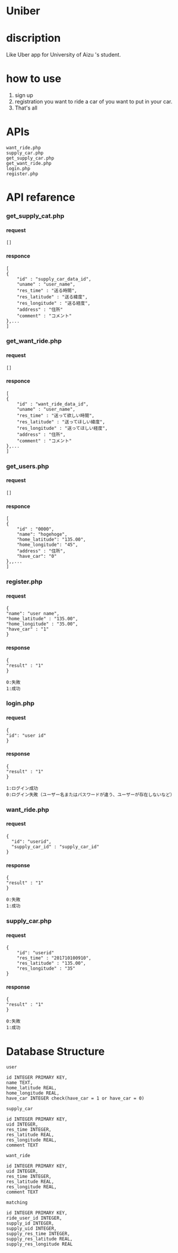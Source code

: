# Uniber

# discription
Like Uber app for University of Aizu 's student.

# how to use
1. sign up
1. registration you want to ride a car of you want to put in your car.
1. That's all

# APIs

```
want_ride.php
supply_car.php
get_supply_car.php
get_want_ride.php
login.php
register.php
```

# API refarence

### get_supply_cat.php

#### request
```
[]
```

#### responce
```
[
{
    "id" : "supply_car_data_id",
    "uname" : "user_name",
    "res_time" : "送る時間",
    "res_latitude" : "送る緯度",
    "res_longitude" : "送る経度",
    "address" : "住所"
    "comment" : "コメント"
},...
]
```

### get_want_ride.php

#### request
```
[]
```

#### responce
```
[
{
    "id" : "want_ride_data_id",
    "uname" : "user_name",
    "res_time" : "送って欲しい時間",
    "res_latitude" : "送ってほしい緯度",
    "res_longitude" : "送ってほしい経度",
    "address" : "住所",
    "comment" : "コメント"
},...
]
```

### get_users.php

#### request
```
[]
```

#### responce
```
[
{
    "id" : "0000",
    "name": "hogehoge",
    "home_latitude": "135.00",
    "home_longitude": "45",
    "address" : "住所",
    "have_car": "0"
},,...
]
```

### register.php

#### request
```
{
"name": "user name",
"home_latitude" : "135.00",
"home_longitude" : "35.00",
"have_car" : "1"
}
```
#### response
```
{
"result" : "1"
}

0:失敗
1:成功
```

### login.php

#### request
```
{
"id": "user id"
}
```
#### response
```
{
"result" : "1"
}

1:ログイン成功
0:ログイン失敗（ユーザー名またはパスワードが違う、ユーザーが存在しないなど）
```

### want_ride.php

#### request
```
{
  "id": "userid",
  "supply_car_id" : "supply_car_id"
}
```
#### response
```
{
"result" : "1"
}

0:失敗
1:成功
```

### supply_car.php

#### request
```
{
    "id": "userid"
    "res_time" : "201710100910",
    "res_latitude" : "135.00",
    "res_longitude" : "35"
}
```
#### response
```
{
"result" : "1"
}

0:失敗
1:成功
```


# Database Structure


`user`  
```
id INTEGER PRIMARY KEY,
name TEXT,
home_latitude REAL,
home_longitude REAL,
have_car INTEGER check(have_car = 1 or have_car = 0)
```

`supply_car`  
```
id INTEGER PRIMARY KEY,
uid INTEGER,
res_time INTEGER,
res_latitude REAL,
res_longitude REAL,
comment TEXT
```

`want_ride`  
```
id INTEGER PRIMARY KEY,
uid INTEGER,
res_time INTEGER,
res_latitude REAL,
res_longitude REAL,
comment TEXT
```


`matching`  
```
id INTEGER PRIMARY KEY,
ride_user_id INTEGER,
supply_id INTEGER,
supply_uid INTEGER,
supply_res_time INTEGER,
supply_res_latitude REAL,
supply_res_longitude REAL
```
